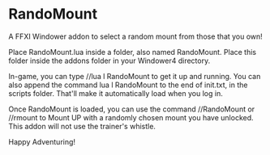 # RandoMount
A FFXI Windower addon to select a random mount from those that you own!

Place RandoMount.lua inside a folder, also named RandoMount. 
Place this folder inside the addons folder in your Windower4 directory.

In-game, you can type //lua l RandoMount to get it up and running.
You can also append the command lua l RandoMount to the end of init.txt, in the scripts folder.
That'll make it automatically load when you log in.

Once RandoMount is loaded, you can use the command //RandoMount or //rmount to Mount UP
with a randomly chosen mount you have unlocked. This addon will not use the trainer's whistle.

Happy Adventuring!
